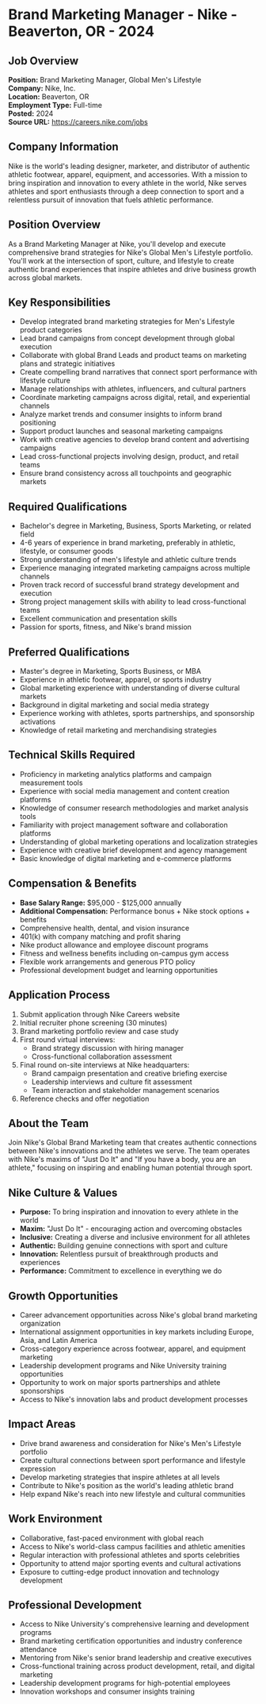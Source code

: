 # Brand Marketing Manager - Nike - Beaverton, OR - 2024

## Job Overview
**Position:** Brand Marketing Manager, Global Men's Lifestyle  
**Company:** Nike, Inc.  
**Location:** Beaverton, OR  
**Employment Type:** Full-time  
**Posted:** 2024  
**Source URL:** https://careers.nike.com/jobs

## Company Information
Nike is the world's leading designer, marketer, and distributor of authentic athletic footwear, apparel, equipment, and accessories. With a mission to bring inspiration and innovation to every athlete in the world, Nike serves athletes and sport enthusiasts through a deep connection to sport and a relentless pursuit of innovation that fuels athletic performance.

## Position Overview
As a Brand Marketing Manager at Nike, you'll develop and execute comprehensive brand strategies for Nike's Global Men's Lifestyle portfolio. You'll work at the intersection of sport, culture, and lifestyle to create authentic brand experiences that inspire athletes and drive business growth across global markets.

## Key Responsibilities
- Develop integrated brand marketing strategies for Men's Lifestyle product categories
- Lead brand campaigns from concept development through global execution
- Collaborate with global Brand Leads and product teams on marketing plans and strategic initiatives
- Create compelling brand narratives that connect sport performance with lifestyle culture
- Manage relationships with athletes, influencers, and cultural partners
- Coordinate marketing campaigns across digital, retail, and experiential channels
- Analyze market trends and consumer insights to inform brand positioning
- Support product launches and seasonal marketing campaigns
- Work with creative agencies to develop brand content and advertising campaigns
- Lead cross-functional projects involving design, product, and retail teams
- Ensure brand consistency across all touchpoints and geographic markets

## Required Qualifications
- Bachelor's degree in Marketing, Business, Sports Marketing, or related field
- 4-6 years of experience in brand marketing, preferably in athletic, lifestyle, or consumer goods
- Strong understanding of men's lifestyle and athletic culture trends
- Experience managing integrated marketing campaigns across multiple channels
- Proven track record of successful brand strategy development and execution
- Strong project management skills with ability to lead cross-functional teams
- Excellent communication and presentation skills
- Passion for sports, fitness, and Nike's brand mission

## Preferred Qualifications
- Master's degree in Marketing, Sports Business, or MBA
- Experience in athletic footwear, apparel, or sports industry
- Global marketing experience with understanding of diverse cultural markets
- Background in digital marketing and social media strategy
- Experience working with athletes, sports partnerships, and sponsorship activations
- Knowledge of retail marketing and merchandising strategies

## Technical Skills Required
- Proficiency in marketing analytics platforms and campaign measurement tools
- Experience with social media management and content creation platforms
- Knowledge of consumer research methodologies and market analysis tools
- Familiarity with project management software and collaboration platforms
- Understanding of global marketing operations and localization strategies
- Experience with creative brief development and agency management
- Basic knowledge of digital marketing and e-commerce platforms

## Compensation & Benefits
- **Base Salary Range:** $95,000 - $125,000 annually
- **Additional Compensation:** Performance bonus + Nike stock options + benefits
- Comprehensive health, dental, and vision insurance
- 401(k) with company matching and profit sharing
- Nike product allowance and employee discount programs
- Fitness and wellness benefits including on-campus gym access
- Flexible work arrangements and generous PTO policy
- Professional development budget and learning opportunities

## Application Process
1. Submit application through Nike Careers website
2. Initial recruiter phone screening (30 minutes)
3. Brand marketing portfolio review and case study
4. First round virtual interviews:
   - Brand strategy discussion with hiring manager
   - Cross-functional collaboration assessment
5. Final round on-site interviews at Nike headquarters:
   - Brand campaign presentation and creative briefing exercise
   - Leadership interviews and culture fit assessment
   - Team interaction and stakeholder management scenarios
6. Reference checks and offer negotiation

## About the Team
Join Nike's Global Brand Marketing team that creates authentic connections between Nike's innovations and the athletes we serve. The team operates with Nike's maxims of "Just Do It" and "If you have a body, you are an athlete," focusing on inspiring and enabling human potential through sport.

## Nike Culture & Values
- **Purpose:** To bring inspiration and innovation to every athlete in the world
- **Maxim:** "Just Do It" - encouraging action and overcoming obstacles
- **Inclusive:** Creating a diverse and inclusive environment for all athletes
- **Authentic:** Building genuine connections with sport and culture
- **Innovation:** Relentless pursuit of breakthrough products and experiences
- **Performance:** Commitment to excellence in everything we do

## Growth Opportunities
- Career advancement opportunities across Nike's global brand marketing organization
- International assignment opportunities in key markets including Europe, Asia, and Latin America
- Cross-category experience across footwear, apparel, and equipment marketing
- Leadership development programs and Nike University training opportunities
- Opportunity to work on major sports partnerships and athlete sponsorships
- Access to Nike's innovation labs and product development processes

## Impact Areas
- Drive brand awareness and consideration for Nike's Men's Lifestyle portfolio
- Create cultural connections between sport performance and lifestyle expression
- Develop marketing strategies that inspire athletes at all levels
- Contribute to Nike's position as the world's leading athletic brand
- Help expand Nike's reach into new lifestyle and cultural communities

## Work Environment
- Collaborative, fast-paced environment with global reach
- Access to Nike's world-class campus facilities and athletic amenities
- Regular interaction with professional athletes and sports celebrities
- Opportunity to attend major sporting events and cultural activations
- Exposure to cutting-edge product innovation and technology development

## Professional Development
- Access to Nike University's comprehensive learning and development programs
- Brand marketing certification opportunities and industry conference attendance
- Mentoring from Nike's senior brand leadership and creative executives
- Cross-functional training across product development, retail, and digital marketing
- Leadership development programs for high-potential employees
- Innovation workshops and consumer insights training
